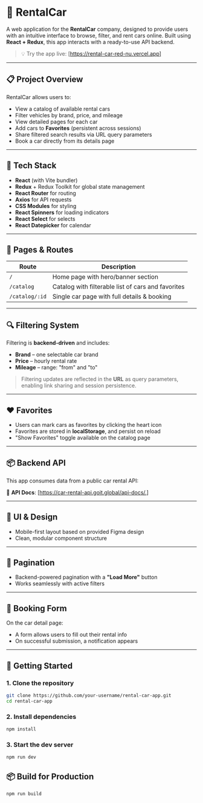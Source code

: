 # 🚗 RentalCar

A web application for the **RentalCar** company, designed to provide users with an intuitive interface to browse, filter, and rent cars online. Built using **React + Redux**, this app interacts with a ready-to-use API backend.

> 💡 Try the app live: [https://rental-car-red-nu.vercel.app]

---

## 📋 Project Overview

RentalCar allows users to:

- View a catalog of available rental cars
- Filter vehicles by brand, price, and mileage
- View detailed pages for each car
- Add cars to **Favorites** (persistent across sessions)
- Share filtered search results via URL query parameters
- Book a car directly from its details page

---

## 🔧 Tech Stack

- **React** (with Vite bundler)
- **Redux** + Redux Toolkit for global state management
- **React Router** for routing
- **Axios** for API requests
- **CSS Modules** for styling
- **React Spinners** for loading indicators
- **React Select** for selects
- **React Datepicker** for calendar

---

## 📁 Pages & Routes

| Route          | Description                                        |
| -------------- | -------------------------------------------------- |
| `/`            | Home page with hero/banner section                 |
| `/catalog`     | Catalog with filterable list of cars and favorites |
| `/catalog/:id` | Single car page with full details & booking        |

---

## 🔍 Filtering System

Filtering is **backend-driven** and includes:

- **Brand** – one selectable car brand
- **Price** – hourly rental rate
- **Mileage** – range: "from" and "to"

> Filtering updates are reflected in the **URL** as query parameters, enabling link sharing and session persistence.

---

## ❤️ Favorites

- Users can mark cars as favorites by clicking the heart icon
- Favorites are stored in **localStorage**, and persist on reload
- "Show Favorites" toggle available on the catalog page

---

## 📦 Backend API

This app consumes data from a public car rental API:

📎 **API Docs**: [https://car-rental-api.goit.global/api-docs/.]

---

## 📸 UI & Design

- Mobile-first layout based on provided Figma design
- Clean, modular component structure

---

## 🔄 Pagination

- Backend-powered pagination with a **"Load More"** button
- Works seamlessly with active filters

---

## 📩 Booking Form

On the car detail page:

- A form allows users to fill out their rental info
- On successful submission, a notification appears

---

## 🚀 Getting Started

### 1. Clone the repository

```bash
git clone https://github.com/your-username/rental-car-app.git
cd rental-car-app
```

### 2. Install dependencies

```bash
npm install
```

### 3. Start the dev server

```bash
npm run dev
```

## 📦 Build for Production

```bash
npm run build
```
